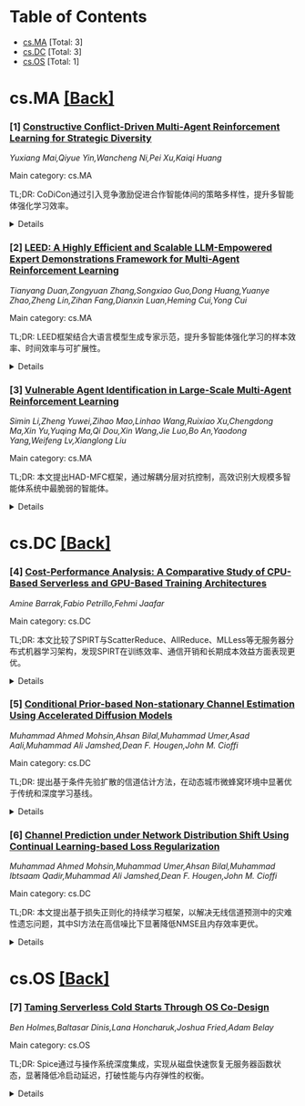 <div id=toc></div>

# Table of Contents

- [cs.MA](#cs.MA) [Total: 3]
- [cs.DC](#cs.DC) [Total: 3]
- [cs.OS](#cs.OS) [Total: 1]


<div id='cs.MA'></div>

# cs.MA [[Back]](#toc)

### [1] [Constructive Conflict-Driven Multi-Agent Reinforcement Learning for Strategic Diversity](https://arxiv.org/abs/2509.14276)
*Yuxiang Mai,Qiyue Yin,Wancheng Ni,Pei Xu,Kaiqi Huang*

Main category: cs.MA

TL;DR: CoDiCon通过引入竞争激励促进合作智能体间的策略多样性，提升多智能体强化学习效率。


<details>
  <summary>Details</summary>
Motivation: 现有方法忽视智能体间互动影响，缺乏策略多样性。

Method: 设计基于排名特征的内在奖励机制，平衡竞争与合作，优化双层约束问题。

Result: 在SMAC和GRF环境中性能优于现有方法，策略更富多样性与适应性。

Conclusion: 适度竞争可有效提升合作多智能体系统的策略表现。

Abstract: In recent years, diversity has emerged as a useful mechanism to enhance the
efficiency of multi-agent reinforcement learning (MARL). However, existing
methods predominantly focus on designing policies based on individual agent
characteristics, often neglecting the interplay and mutual influence among
agents during policy formation. To address this gap, we propose Competitive
Diversity through Constructive Conflict (CoDiCon), a novel approach that
incorporates competitive incentives into cooperative scenarios to encourage
policy exchange and foster strategic diversity among agents. Drawing
inspiration from sociological research, which highlights the benefits of
moderate competition and constructive conflict in group decision-making, we
design an intrinsic reward mechanism using ranking features to introduce
competitive motivations. A centralized intrinsic reward module generates and
distributes varying reward values to agents, ensuring an effective balance
between competition and cooperation. By optimizing the parameterized
centralized reward module to maximize environmental rewards, we reformulate the
constrained bilevel optimization problem to align with the original task
objectives. We evaluate our algorithm against state-of-the-art methods in the
SMAC and GRF environments. Experimental results demonstrate that CoDiCon
achieves superior performance, with competitive intrinsic rewards effectively
promoting diverse and adaptive strategies among cooperative agents.

</details>


### [2] [LEED: A Highly Efficient and Scalable LLM-Empowered Expert Demonstrations Framework for Multi-Agent Reinforcement Learning](https://arxiv.org/abs/2509.14680)
*Tianyang Duan,Zongyuan Zhang,Songxiao Guo,Dong Huang,Yuanye Zhao,Zheng Lin,Zihan Fang,Dianxin Luan,Heming Cui,Yong Cui*

Main category: cs.MA

TL;DR: LEED框架结合大语言模型生成专家示范，提升多智能体强化学习的样本效率、时间效率与可扩展性。


<details>
  <summary>Details</summary>
Motivation: 解决多智能体强化学习在智能体数量增加时的协调与可扩展性瓶颈问题。

Method: 提出LEED框架，包含示范生成模块（利用大语言模型生成环境交互指令）和策略优化模块（结合专家策略损失与个体策略损失进行去中心化训练）。

Result: 实验表明LEED在样本效率、时间效率和鲁棒可扩展性方面优于现有基线方法。

Conclusion: LEED有效融合专家知识与个体经验，显著提升多智能体强化学习性能。

Abstract: Multi-agent reinforcement learning (MARL) holds substantial promise for
intelligent decision-making in complex environments. However, it suffers from a
coordination and scalability bottleneck as the number of agents increases. To
address these issues, we propose the LLM-empowered expert demonstrations
framework for multi-agent reinforcement learning (LEED). LEED consists of two
components: a demonstration generation (DG) module and a policy optimization
(PO) module. Specifically, the DG module leverages large language models to
generate instructions for interacting with the environment, thereby producing
high-quality demonstrations. The PO module adopts a decentralized training
paradigm, where each agent utilizes the generated demonstrations to construct
an expert policy loss, which is then integrated with its own policy loss. This
enables each agent to effectively personalize and optimize its local policy
based on both expert knowledge and individual experience. Experimental results
show that LEED achieves superior sample efficiency, time efficiency, and robust
scalability compared to state-of-the-art baselines.

</details>


### [3] [Vulnerable Agent Identification in Large-Scale Multi-Agent Reinforcement Learning](https://arxiv.org/abs/2509.15103)
*Simin Li,Zheng Yuwei,Zihao Mao,Linhao Wang,Ruixiao Xu,Chengdong Ma,Xin Yu,Yuqing Ma,Qi Dou,Xin Wang,Jie Luo,Bo An,Yaodong Yang,Weifeng Lv,Xianglong Liu*

Main category: cs.MA

TL;DR: 本文提出HAD-MFC框架，通过解耦分层对抗控制，高效识别大规模多智能体系统中最脆弱的智能体。


<details>
  <summary>Details</summary>
Motivation: 大规模系统中部分智能体失效不可避免，需定位最易导致系统性能崩溃的关键智能体。

Method: 构建分层对抗均值场控制框架，利用Fenchel-Rockafellar变换解耦上下层问题，将组合优化转为带密集奖励的MDP，结合贪心与强化学习求解。

Result: 实验证明方法能有效识别脆弱智能体，诱导系统更严重失效，并学习反映各智能体脆弱性的价值函数。

Conclusion: 该方法在保持原问题最优解前提下，显著降低计算复杂度，为大规模多智能体系统安全分析提供新思路。

Abstract: Partial agent failure becomes inevitable when systems scale up, making it
crucial to identify the subset of agents whose compromise would most severely
degrade overall performance. In this paper, we study this Vulnerable Agent
Identification (VAI) problem in large-scale multi-agent reinforcement learning
(MARL). We frame VAI as a Hierarchical Adversarial Decentralized Mean Field
Control (HAD-MFC), where the upper level involves an NP-hard combinatorial task
of selecting the most vulnerable agents, and the lower level learns worst-case
adversarial policies for these agents using mean-field MARL. The two problems
are coupled together, making HAD-MFC difficult to solve. To solve this, we
first decouple the hierarchical process by Fenchel-Rockafellar transform,
resulting a regularized mean-field Bellman operator for upper level that
enables independent learning at each level, thus reducing computational
complexity. We then reformulate the upper-level combinatorial problem as a MDP
with dense rewards from our regularized mean-field Bellman operator, enabling
us to sequentially identify the most vulnerable agents by greedy and RL
algorithms. This decomposition provably preserves the optimal solution of the
original HAD-MFC. Experiments show our method effectively identifies more
vulnerable agents in large-scale MARL and the rule-based system, fooling system
into worse failures, and learns a value function that reveals the vulnerability
of each agent.

</details>


<div id='cs.DC'></div>

# cs.DC [[Back]](#toc)

### [4] [Cost-Performance Analysis: A Comparative Study of CPU-Based Serverless and GPU-Based Training Architectures](https://arxiv.org/abs/2509.14920)
*Amine Barrak,Fabio Petrillo,Fehmi Jaafar*

Main category: cs.DC

TL;DR: 本文比较了SPIRT与ScatterReduce、AllReduce、MLLess等无服务器分布式机器学习架构，发现SPIRT在训练效率、通信开销和长期成本效益方面表现更优。


<details>
  <summary>Details</summary>
Motivation: 应对分布式机器学习对可扩展、低成本训练方案日益增长的需求。

Method: 通过对比分析SPIRT与传统架构在训练时间、通信开销、容错性及成本等关键指标上的表现。

Result: SPIRT通过并行批处理与RedisAI数据库内操作显著降低训练时间和通信开销，长期成本效益更优，但初始部署成本较高。

Conclusion: SPIRT在多项指标上优于传统架构，为未来融合各架构优势的新模型研究奠定基础。

Abstract: The field of distributed machine learning (ML) faces increasing demands for
scalable and cost-effective training solutions, particularly in the context of
large, complex models. Serverless computing has emerged as a promising paradigm
to address these challenges by offering dynamic scalability and
resource-efficient execution. Building upon our previous work, which introduced
the Serverless Peer Integrated for Robust Training (SPIRT) architecture, this
paper presents a comparative analysis of several serverless distributed ML
architectures. We examine SPIRT alongside established architectures like
ScatterReduce, AllReduce, and MLLess, focusing on key metrics such as training
time efficiency, cost-effectiveness, communication overhead, and fault
tolerance capabilities. Our findings reveal that SPIRT provides significant
improvements in reducing training times and communication overhead through
strategies such as parallel batch processing and in-database operations
facilitated by RedisAI. However, traditional architectures exhibit scalability
challenges and varying degrees of vulnerability to faults and adversarial
attacks. The cost analysis underscores the long-term economic benefits of SPIRT
despite its higher initial setup costs. This study not only highlights the
strengths and limitations of current serverless ML architectures but also sets
the stage for future research aimed at developing new models that combine the
most effective features of existing systems.

</details>


### [5] [Conditional Prior-based Non-stationary Channel Estimation Using Accelerated Diffusion Models](https://arxiv.org/abs/2509.15182)
*Muhammad Ahmed Mohsin,Ahsan Bilal,Muhammad Umer,Asad Aali,Muhammad Ali Jamshed,Dean F. Hougen,John M. Cioffi*

Main category: cs.DC

TL;DR: 提出基于条件先验扩散的信道估计方法，在动态城市微蜂窝环境中显著优于传统和深度学习基线。


<details>
  <summary>Details</summary>
Motivation: 城市微蜂窝环境中无线信道因移动性和散射体动态呈现非平稳性，导致传统估计器性能下降。

Method: 采用条件先验扩散模型，结合时序编码器与跨时注意力机制压缩观测窗口，通过特征调制引导去噪，并利用SNR匹配初始化与几何步长调度加速推理。

Result: 在3GPP基准测试中，所有信噪比下NMSE均优于LMMSE、GMM、LSTM和LDAMP等基线方法，尤其在高信噪比下表现优异。

Conclusion: 该方法在非平稳信道中具备稳定性能与高保真度，适合动态无线环境下的高效信道估计。

Abstract: Wireless channels in motion-rich urban microcell (UMi) settings are
non-stationary; mobility and scatterer dynamics shift the distribution over
time, degrading classical and deep estimators. This work proposes conditional
prior diffusion for channel estimation, which learns a history-conditioned
score to denoise noisy channel snapshots. A temporal encoder with cross-time
attention compresses a short observation window into a context vector, which
captures the channel's instantaneous coherence and steers the denoiser via
feature-wise modulation. In inference, an SNR-matched initialization selects
the diffusion step whose marginal aligns with the measured input SNR, and the
process follows a shortened, geometrically spaced schedule, preserving the
signal-to-noise trajectory with far fewer iterations. Temporal
self-conditioning with the previous channel estimate and a training-only
smoothness penalty further stabilizes evolution without biasing the test-time
estimator. Evaluations on a 3GPP benchmark show lower NMSE across all SNRs than
LMMSE, GMM, LSTM, and LDAMP baselines, demonstrating stable performance and
strong high SNR fidelity.

</details>


### [6] [Channel Prediction under Network Distribution Shift Using Continual Learning-based Loss Regularization](https://arxiv.org/abs/2509.15192)
*Muhammad Ahmed Mohsin,Muhammad Umer,Ahsan Bilal,Muhammad Ibtsaam Qadir,Muhammad Ali Jamshed,Dean F. Hougen,John M. Cioffi*

Main category: cs.DC

TL;DR: 本文提出基于损失正则化的持续学习框架，以解决无线信道预测中的灾难性遗忘问题，其中SI方法在高信噪比下显著降低NMSE且内存效率更优。


<details>
  <summary>Details</summary>
Motivation: 传统预测器在跨配置切换时性能急剧下降，需解决分布偏移下的灾难性遗忘问题。

Method: 采用弹性权重固化（EWC）和突触智能（SI）两种正则化策略，在训练目标中加入惩罚项，选择性保留旧配置关键参数。

Result: 在3GPP场景中，SI使高信噪比NMSE降低最多1.8dB（约32-34%），EWC降低最多1.4dB（约17-28%）；SI内存复杂度为O(M)，优于EWC的O(MK)。

Conclusion: SI在性能和内存效率上均优于EWC，更适合资源受限的无线基础设施部署。

Abstract: Modern wireless networks face critical challenges when mobile users traverse
heterogeneous network configurations with varying antenna layouts, carrier
frequencies, and scattering statistics. Traditional predictors degrade under
distribution shift, with NMSE rising by 37.5\% during cross-configuration
handovers. This work addresses catastrophic forgetting in channel prediction by
proposing a continual learning framework based on loss regularization. The
approach augments standard training objectives with penalty terms that
selectively preserve network parameters essential for previous configurations
while enabling adaptation to new environments. Two prominent regularization
strategies are investigated: Elastic Weight Consolidation (EWC) and Synaptic
Intelligence (SI). Across 3GPP scenarios and multiple architectures, SI lowers
the high-SNR NMSE floor by up to 1.8 dB ($\approx$32--34\%), while EWC achieves
up to 1.4 dB ($\approx$17--28\%). Notably, standard EWC incurs
$\mathcal{O}(MK)$ complexity (storing $M$ Fisher diagonal entries and
corresponding parameter snapshots across $K$ tasks) unless consolidated,
whereas SI maintains $\mathcal{O}(M)$ memory complexity (storing $M$ model
parameters), independent of task sequence length, making it suitable for
resource-constrained wireless infrastructure

</details>


<div id='cs.OS'></div>

# cs.OS [[Back]](#toc)

### [7] [Taming Serverless Cold Starts Through OS Co-Design](https://arxiv.org/abs/2509.14292)
*Ben Holmes,Baltasar Dinis,Lana Honcharuk,Joshua Fried,Adam Belay*

Main category: cs.OS

TL;DR: Spice通过与操作系统深度集成，实现从磁盘快速恢复无服务器函数状态，显著降低冷启动延迟，打破性能与内存弹性的权衡。


<details>
  <summary>Details</summary>
Motivation: 解决无服务器计算中因冷启动导致的高延迟问题，突破现有系统依赖内存驻留状态的限制。

Method: 设计Spice执行引擎，直接与OS集成以高效恢复内核状态，并引入专用内存映射原语避免运行时页错误。

Result: 相比最先进的进程和虚拟机系统，冷启动延迟分别降低14.9倍和10.6倍，实现接近热启动的性能。

Conclusion: 证明在无服务器计算中，高性能与内存弹性可兼得，无需再做取舍。

Abstract: Serverless computing promises fine-grained elasticity and operational
simplicity, fueling widespread interest from both industry and academia. Yet
this promise is undercut by the cold setart problem, where invoking a function
after a period of inactivity triggers costly initialization before any work can
begin. Even with today's high-speed storage, the prevailing view is that
achieving sub-millisecond cold starts requires keeping state resident in
memory.
  This paper challenges that assumption. Our analysis of existing
snapshot/restore mechanisms show that OS-level limitations, not storage speed,
are the real barrier to ultra-fast restores from disk. These limitations force
current systems to either restore state piecemeal in a costly manner or capture
too much state, leading to longer restore times and unpredictable performance.
Futhermore, current memory primitives exposed by the OS make it difficult to
reliably fetch data into memory and avoid costly runtime page faults.
  To overcome these barriers, we present Spice, an execution engine
purpose-built for serverless snapshot/restore. Spice integrates directly with
the OS to restore kernel state without costly replay and introduces dedicated
primitives for restoring memory mappings efficiently and reliably. As a result,
Spice delivers near-warm performance on cold restores from disk, reducing
latency by up to 14.9x over state-of-the-art process-based systems and 10.6x
over VM-based systems. This proves that high performance and memory elasticity
no longer need to be a trade-off in serverless computing.

</details>
